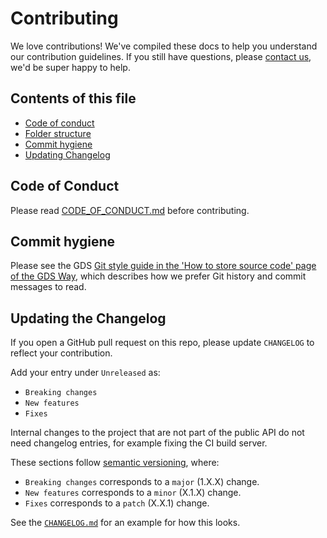 # Contributing

We love contributions! We've compiled these docs to help you understand our contribution guidelines. If you still have questions, please [contact us](mailto:analytics-unit@nhsx.nhs.uk), we'd be super happy to help.

## Contents of this file

- [Code of conduct](#code-of-conduct)
- [Folder structure](#folder-structure)
- [Commit hygiene](#commit-hygiene)
- [Updating Changelog](#updating-changelog)


## Code of Conduct

Please read [CODE_OF_CONDUCT.md](./CODE_OF_CONDUCT.md) before contributing.

## Commit hygiene

Please see the GDS [Git style guide in the 'How to store source code' page of the GDS Way](https://gds-way.cloudapps.digital/standards/source-code.html#commit-messages), which describes how we prefer Git history and commit messages to read.

## Updating the Changelog

If you open a GitHub pull request on this repo, please update `CHANGELOG` to reflect your contribution.

Add your entry under `Unreleased` as: 
- `Breaking changes`
- `New features`
- `Fixes`

Internal changes to the project that are not part of the public API do not need changelog entries, for example fixing the CI build server.

These sections follow [semantic versioning](https://semver.org/spec/v2.0.0.html), where:

- `Breaking changes` corresponds to a `major` (1.X.X) change.
- `New features` corresponds to a `minor` (X.1.X) change.
- `Fixes` corresponds to a `patch` (X.X.1) change.

See the [`CHANGELOG.md`](./CHANGELOG.md) for an example for how this looks.
